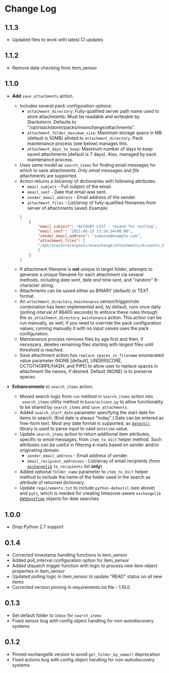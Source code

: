 # Change Log

## 1.1.3

* Updated files to work with latest CI updates

## 1.1.2

* Remove date checking from item_sensor

## 1.1.0

* **Add** `save_attachments` action.
    * Includes several _pack_ configuration options:
        - `attachment_directory`: Fully-qualified server path name used to store attachments. Must be readable and writeable by Stackstorm. Defaults to "/opt/stackstorm/packs/msexchange/attachments".
        - `attachment_folder_maximum_size`: Maximum storage space in MB (default is 50MB) alloted to `attachment_directory`. Pack maintenance process (see below) manages this.
        - `attachment_days_to_keep`: Maximum number of days to keep saved attachments (default is 7 days). Also, managed by pack maintenance process.
    * Uses same model as `search_items` for finding email messages for which to save attachments. Only _email_ messages and _file_ attachments are supported.
    * Action returns a _list/array_ of dictionaries with following attributes:
        - `email_subject` - Full subject of the email.
        - `email_sent` - Date that email was sent.
        - `sender_email_address` - Email address of the sender.
        - `attachment_files` - _List/array_ of fully-qualified filenames from server of attachments saved. Example:
        ```JSON
        [
            {
                "email_subject": "ACCOUNT LIST - resend for testing",
                "email_sent": "2021-06-25 13:54:34+00:00",
                "sender_email_address": "someone@example.com",
                "attachment_files": [
                "/opt/stackstorm/packs/msexchange/attachments/Accounts_06_23_2021.xlsx"
                ]
            }
        ]
        ```
    * If attachment filename is **not** unique in target folder, attempts to generate a unique filename for each attachment via several methods, including date sent, date _and_ time sent, and "random" 8-character string.
    * Attachments can be saved either as BINARY (default) or TEXT format.
    * An `attachment_directory_maintenance` sensor/trigger/rule combination has been implemented and, by default, runs once daily (polling interval of 86400 seconds) to enforce these rules through the `do_attachment_directory_maintenance` action. This action can be run manually, as well, if you need to override the pack configuration values; running manually it with no input values uses the pack configuration.
    * Maintenance process removes files by age first and then, if necessary, deletes remaining files starting with _largest_ files until threshold is reached.
    * Save attachment action has `replace_spaces_in_filename` enumerated value parameter (NONE [default], UNDERSCORE, OCTOTHORPE/HASH, and PIPE) to allow user to replace spaces in attachment file names, if desired. Default (NONE) is to preserve spaces.

* **Enhancements** to `search_items` action.
    * Moved search logic from `run` method in `search_items` action into `_search_items` utility method in `base/actions.py` to allow functionality to be shared by `search_items` and `save_attachments`.
    * Added `search_start_date` parameter specifying the start date for items to search. (End date is always "today".) Date can be entered as free-form text. Most any date format is supported, as [`dateutil`](https://dateutil.readthedocs.io/) library is used to parse input to valid `datetime` value.
    * Update `search_items` action to return additional item attributes, specific to _email_ messages, from `item_to_dict` helper method. Such attributes can be useful in filtering e-mails based on sender and/or originating domain.
        - `sender_email_address` - Email address of sender.
        - `email_recipient_addresses` - List/array of email recipients (from [`exchangelib`](https://ecederstrand.github.io/exchangelib/) `to_recipients` list **only**).
    * Added optional `folder_name` parameter to `item_to_dict` helper method to include the name of the folder used in the search as attribute of returned dictionary.
    * Update `requirements.txt` to include `python-dateutil` (see above) and `pytz`, which is needed for creating timezone-aware `exchangelib` [`EWSDateTime`](https://ecederstrand.github.io/exchangelib/exchangelib/ewsdatetime.html#exchangelib.ewsdatetime.EWSDateTime) objects for date searches.

## 1.0.0

* Drop Python 2.7 support

## 0.1.4

* Corrected timestamp handling functions in item_sensor
* Added poll_interval configuration option for item_sensor
* Added dispatch trigger function with logic to process new item object properties in item_sensor
* Updated polling logic in item_sensor to update "READ" status on all new items
* Corrected version pinning in requirements.txt file - 1.10.0

## 0.1.3

* Set default folder to `Inbox` for `search_items`
* Fixed sensor bug with config object handling for non-autodiscovery systems

## 0.1.2

* Pinned exchangelib version to avoid `get_folder_by_name()` deprecation
* Fixed actions bug with config object handling for non-autodiscovery systems
